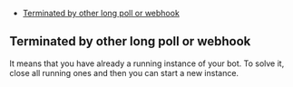 * [Terminated by other long poll or webhook](#terminted_by_other)

## <a id="terminted_by_other"></a>Terminated by other long poll or webhook ##

It means that you have already a running instance of your bot. To solve it, close all running ones and then you can start a new instance.